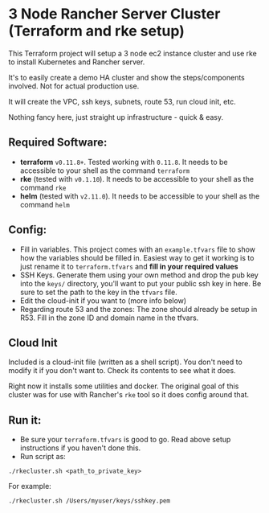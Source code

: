 # 3 Node Rancher Server Cluster (Terraform and rke setup)

This Terraform project will setup a 3 node ec2 instance cluster and use rke to install Kubernetes and Rancher server. 

It's to easily create a demo HA cluster and show the steps/components involved. Not for actual production use. 

It will create the VPC, ssh keys, subnets, route 53, run cloud init, etc.

Nothing fancy here, just straight up infrastructure - quick & easy. 


## Required Software:
* **terraform** `v0.11.8+`. Tested working with `0.11.8`. It needs to be accessible to your shell as the command `terraform`
* **rke** (tested with `v0.1.10`). It needs to be accessible to your shell as the command `rke`
* **helm** (tested with `v2.11.0`). It needs to be accessible to your shell as the command `helm`

## Config:
* Fill in variables. This project comes with an `example.tfvars` file to show how the variables should be filled in. Easiest way to get it working is to just rename it to `terraform.tfvars` and **fill in your required values**
* SSH Keys. Generate them using your own method and drop the pub key into the `keys/` directory, you'll want to put your public ssh key in here. Be sure to set the path to the key in the `tfvars` file. 
* Edit the cloud-init if you want to (more info below)
* Regarding route 53 and the zones: The zone should already be setup in R53. Fill in the zone ID and domain name in the tfvars. 


## Cloud Init
Included is a cloud-init file (written as a shell script). You don't need to modify it if you don't want to. Check its contents to see what it does. 

Right now it installs some utilities and docker. The original goal of this cluster was for use with Rancher's `rke` tool so it does config around that.

## Run it:
* Be sure your `terraform.tfvars` is good to go. Read above setup instructions if you haven't done this. 
* Run script as:
```
./rkecluster.sh <path_to_private_key>
```
For example:
```
./rkecluster.sh /Users/myuser/keys/sshkey.pem
```
